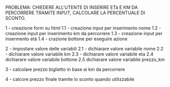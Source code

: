 PROBLEMA: CHIEDERE ALL'UTENTE DI INSERIRE ETà E KM DA PERCORRERE TRAMITE INPUT, CALCOLARE LA PERCENTUALE DI SCONTO. 

1 - creazione form su html
    1.1 - creazione input per inserimento nome
    1.2 - creazione input per inserimento km da percorrere
    1.3 - creazione input per insermento età
    1.4 - crazione bottone per eseguire azione

2 - impostare valore delle variabili
    2.1 - dichiarare valore variabile nome
    2.2 - dichiarare valore variabile km
    2.3 - dichiarare valore variabile eta
    2.4 dichiarare valore variabile bottone
    2.5 dichiarare valore variabile prezzo_km

3 - calcolare prezzo biglietto in base ai km da percorrere

4 - calcore prezzo finale tramite lo sconto quando utilizzabile

